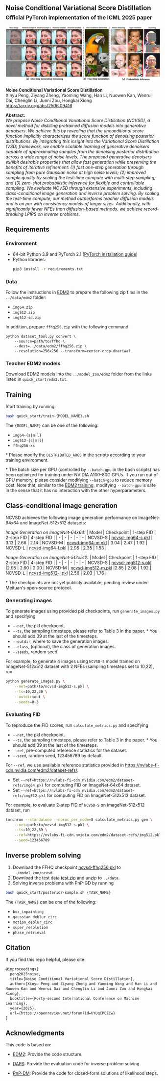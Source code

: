 ## Noise Conditional Variational Score Distillation <br><sub>Official PyTorch implementation of the ICML 2025 paper</sub>

![Overview](assets/overview.jpg "Overview")

**Noise Conditional Variational Score Distillation**  
Xinyu Peng, Ziyang Zheng, Yaoming Wang, Han Li, Nuowen Kan, Wenrui Dai, Chenglin Li, Junni Zou, Hongkai Xiong <br>
https://arxiv.org/abs/2506.09416

**Abstract:**  
*We propose Noise Conditional Variational Score Distillation (NCVSD), a novel method for distilling pretrained diffusion models into generative denoisers. We achieve this by revealing that the unconditional score function implicitly characterizes the score function of denoising posterior distributions. By integrating this insight into the Variational Score Distillation (VSD) framework, we enable scalable learning of generative denoisers capable of approximating samples from the denoising posterior distribution across a wide range of noise levels. The proposed generative denoisers exhibit desirable properties that allow fast generation while preserving the benefits of iterative refinement: (1) fast one-step generation through sampling from pure Gaussian noise at high noise levels; (2) improved sample quality by scaling the test-time compute with multi-step sampling; and (3) zero-shot probabilistic inference for flexible and controllable sampling. We evaluate NCVSD through extensive experiments, including class-conditional image generation and inverse problem solving. By scaling the test-time compute, our method outperforms teacher diffusion models and is on par with consistency models of larger sizes. Additionally, with significantly fewer NFEs than diffusion-based methods, we achieve record-breaking LPIPS on inverse problems.*

## Requirements

### Environment
- 64-bit Python 3.9 and PyTorch 2.1 ([PyTorch installation guide](https://pytorch.org))
- Python libraries:  
  ```bash
  pip3 install -r requirements.txt
  ```

### Data
Follow the instructions in [EDM2](https://github.com/NVlabs/edm2?tab=readme-ov-file#preparing-datasets) to prepare the following zip files in the `../data/edm2` folder:
- `img64.zip`
- `img512.zip`
- `img512-sd.zip`

In addition, prepare `ffhq256.zip` with the following command:
```
python dataset_tool.py convert \
    --source=path/to/ffhq \
    --dest=../data/edm2/ffhq256.zip \
    --resolution=256x256 --transform=center-crop-dhariwal 
```

### Teacher EDM2 models
Download EDM2 models into the `../model_zoo/edm2` folder from the links listed in `quick_start/edm2.txt`.

## Training

Start training by running:
```bash
bash quick_start/train-{MODEL_NAME}.sh
```

The `{MODEL_NAME}` can be one of the following:
 - `img64-{s|m|l}`     
 - `img512-{s|m|l}`
 - `ffhq256-xs`

\* Please modify the `DISTRIBUTED_ARGS` in the scripts according to your training environment.

\* The batch size per GPU (controlled by `--batch-gpu` in the bash scripts) has been optimized for training under NVIDIA A100-80G GPUs. If you run out of GPU memory, please consider modifying `--batch-gpu` to reduce memory cost. Note that, similar to the [EDM2 training](https://github.com/NVlabs/edm2?tab=readme-ov-file#training-new-models), modifying `--batch-gpu` is safe in the sense that it has no interaction with the other hyperparameters.  

## Class-conditional image generation

NCVSD achieves the following image generation performance on ImageNet-64x64 and ImageNet-512x512 datasets:

*Image Generation on ImageNet-64x64:*
| Model | Checkpoint | 1-step FID | 2-step FID | 4-step FID |
| - | - | - | - | - |
NCVSD-S | [ncvsd-img64-s.pkl]() | 3.13 | 2.66 | 2.14 |
NCVSD-M | [ncvsd-img64-m.pkl]() | 3.04 | 2.47 | 1.92 |
NCVSD-L | [ncvsd-img64-l.pkl]() | 2.96 | 2.35 | 1.53 |

*Image Generation on ImageNet-512x512:*
| Model | Checkpoint | 1-step FID | 2-step FID | 4-step FID |
| - | - | - | - | - |
NCVSD-S | [ncvsd-img512-s.pkl]() |2.95 | 2.60 | 2.00 |
NCVSD-M | [ncvsd-img512-m.pkl]() |2.85 | 2.08 | 1.92 |
NCVSD-L | [ncvsd-img512-l.pkl]() |2.56 | 2.03 | 1.76 |

\* The checkpoints are not yet publicly available, pending review under Meituan's open-source protocol.

### Generating images

To generate images using provided pkl checkpoints, run `generate_images.py` and specifying
- `--net`, the pkl checkpoint.
- `--ts`, the sampling timesteps, please refer to Table 3 in the paper. * You should add 39 at the last of the timesteps. 
- `--outdir`, where to save the generation images.
- `--class`, (optional), the class of generation images.
- `--seeds`, random seed.

For example, to generate 4 images using `NCVSD-S` model trained on ImageNet-512x512 dataset with 2 NFEs (sampling timesteps set to 10,22), run

```bash
python generate_images.py \
    --net=path/to/ncvsd-img512-s.pkl \
    --ts=10,22,39 \
    --outdir=out \
    --seeds=0-3
```

### Evaluating FID

To reproduce the FID scores, run `calculate_metrics.py` and specifying
- `--net`, the pkl checkpoint.
- `--ts`, the sampling timesteps, please refer to Table 3 in the paper. * You should add 39 at the last of the timesteps.
- `--ref`, pre-computed reference statistics for the dataset.
- `--seed`, random seed, 123456789 by default.

For `--ref`, we use available reference statistics provided in https://nvlabs-fi-cdn.nvidia.com/edm2/dataset-refs/:
- Set `--ref=https://nvlabs-fi-cdn.nvidia.com/edm2/dataset-refs/img64.pkl` for computing FID on ImageNet-64x64 dataset.
- Set `--ref=https://nvlabs-fi-cdn.nvidia.com/edm2/dataset-refs/img512.pkl` for computing FID on ImageNet-512x512 dataset.

For example, to evaluate 2-step FID of `NCVSD-S` on ImageNet-512x512 dataset, run

```bash
torchrun --standalone --nproc_per_node=8 calculate_metrics.py gen \
    --net=path/to/ncvsd-img512-s.pkl \
    --ts=10,22,39 \
    --ref=https://nvlabs-fi-cdn.nvidia.com/edm2/dataset-refs/img512.pkl \
    --seed=123456789
```

## Inverse problem solving
1. Download the FFHQ checkpoint [ncvsd-ffhq256.pkl](https://huggingface.co/xypeng9903/ncvsd/resolve/main/ncvsd-ffhq256-xs.pkl?download=true) to `../model_zoo/ncvsd`.
2. Download the test data [test.zip](https://drive.google.com/file/d/1I8at4Y1MPrKV8yPHq_6sn6Et7Elyxavx/view?usp=drive_link) and unzip to `../data`.
3. Solving inverse problems with PnP-GD by running

```bash
bash quick_start/posterior-sample.sh {TASK_NAME}
```

The `{TASK_NAME}` can be one of the following:
- `box_inpainting`
- `gaussian_deblur_circ`
- `motion_deblur_circ`
- `super_resolution`
- `phase_retrieval`

## Citation
If you find this repo helpful, please cite:
```
@inproceedings{
  peng2025noise,
  title={Noise Conditional Variational Score Distillation},
  author={Xinyu Peng and Ziyang Zheng and Yaoming Wang and Han Li and Nuowen Kan and Wenrui Dai and Chenglin Li and Junni Zou and Hongkai Xiong},
  booktitle={Forty-second International Conference on Machine Learning},
  year={2025},
  url={https://openreview.net/forum?id=UYUqCPCZCw}
}
```

## Acknowledgments

This code is based on: 

- [EDM2](https://github.com/NVlabs/edm2): Provide the code structure.

- [DAPS](https://github.com/zhangbingliang2019/DAPS): Provide the evaluation code for inverse problem solving.

- [PnP-DM](https://github.com/zihuiwu/PnP-DM-public): Provide the code for closed-form solutions of likelihood steps.


